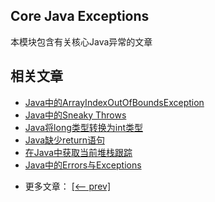 ## Core Java Exceptions

本模块包含有关核心Java异常的文章

## 相关文章

+ [Java中的ArrayIndexOutOfBoundsException](docs/Java中的ArrayIndexOutOfBoundsException.md)
+ [Java中的Sneaky Throws](docs/Java中的Sneaky-Throws.md)
+ [Java将long类型转换为int类型](docs/Java将long类型转换为int类型.md)
+ [Java缺少return语句](docs/Java缺少return语句.md)
+ [在Java中获取当前堆栈跟踪](docs/在Java中获取当前堆栈跟踪.md)
+ [Java中的Errors与Exceptions](docs/Java中的Errors与Exceptions.md)

- 更多文章： [[<-- prev]](../java-exceptions-3/README.md)